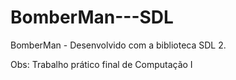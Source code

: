 # BomberMan---SDL

BomberMan - Desenvolvido com a biblioteca SDL 2.

Obs: Trabalho prático final de Computação I
